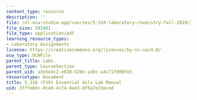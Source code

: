 ```yaml
---
content_type: resource
description: ''
file: /ol-ocw-studio-app/courses/5-310-laboratory-chemistry-fall-2019/3fffe69c0ce04c749e438f5a7e19aced_MIT5_310F19_Lab3.pdf
file_size: 591461
file_type: application/pdf
learning_resource_types:
- Laboratory Assignments
license: https://creativecommons.org/licenses/by-nc-sa/4.0/
ocw_type: OCWFile
parent_title: Labs
parent_type: CourseSection
parent_uid: a3e5e4c2-e038-520e-a30c-a4c71f000fe5
resourcetype: Document
title: 5.310 (F19) Essential Oils Lab Manual
uid: 3fffe69c-0ce0-4c74-9e43-8f5a7e19aced
---
```


